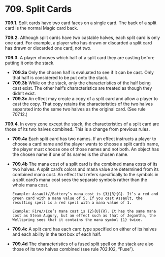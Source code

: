 # **709.** Split Cards

**709.1.** Split cards have two card faces on a single card. The back of a split card is the normal Magic card back.

**709.2.** Although split cards have two castable halves, each split card is only one card. For example, a player who has drawn or discarded a split card has drawn or discarded one card, not two.

**709.3.** A player chooses which half of a split card they are casting before putting it onto the stack.
+ **709.3a** Only the chosen half is evaluated to see if it can be cast. Only that half is considered to be put onto the stack.
+ **709.3b** While on the stack, only the characteristics of the half being cast exist. The other half’s characteristics are treated as though they didn’t exist.
+ **709.3c** An effect may create a copy of a split card and allow a player to cast the copy. That copy retains the characteristics of the two halves separated into the same two halves as the original card. (See rule 707.12.)

**709.4.** In every zone except the stack, the characteristics of a split card are those of its two halves combined. This is a change from previous rules.
+ **709.4a** Each split card has two names. If an effect instructs a player to choose a card name and the player wants to choose a split card’s name, the player must choose one of those names and not both. An object has the chosen name if one of its names is the chosen name.
+ **709.4b** The mana cost of a split card is the combined mana costs of its two halves. A split card’s colors and mana value are determined from its combined mana cost. An effect that refers specifically to the symbols in a split card’s mana cost sees the separate symbols rather than the whole mana cost.

      Example: Assault//Battery’s mana cost is {3}{R}{G}. It’s a red and green card with a mana value of 5. If you cast Assault, the resulting spell is a red spell with a mana value of 1.

      Example: Fire//Ice’s mana cost is {2}{U}{R}. It has the same mana cost as Steam Augury, but an effect such as that of Jegantha, the Wellspring sees that it contains the mana symbol {1} twice.
+ **709.4c** A split card has each card type specified on either of its halves and each ability in the text box of each half.
+ **709.4d** The characteristics of a fused split spell on the stack are also those of its two halves combined (see rule 702.102, “Fuse”).
